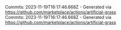 Commits: 2023-11-19T16:17:46.668Z - Generated via https://github.com/marketplace/actions/artificial-grass
<br>
Commits: 2023-11-19T16:17:46.668Z - Generated via https://github.com/marketplace/actions/artificial-grass
<br>
